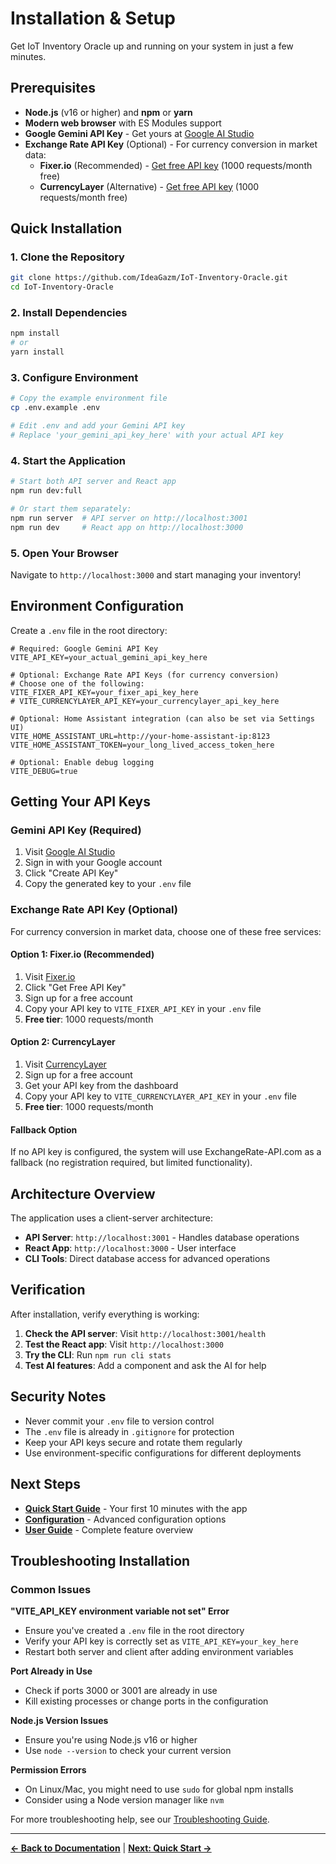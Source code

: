 # Installation & Setup

Get IoT Inventory Oracle up and running on your system in just a few minutes.

## Prerequisites

- **Node.js** (v16 or higher) and **npm** or **yarn**
- **Modern web browser** with ES Modules support
- **Google Gemini API Key** - Get yours at [Google AI Studio](https://makersuite.google.com/app/apikey)
- **Exchange Rate API Key** (Optional) - For currency conversion in market data:
  - **Fixer.io** (Recommended) - [Get free API key](https://fixer.io/) (1000 requests/month free)
  - **CurrencyLayer** (Alternative) - [Get free API key](https://currencylayer.com/) (1000 requests/month free)

## Quick Installation

### 1. Clone the Repository

```bash
git clone https://github.com/IdeaGazm/IoT-Inventory-Oracle.git
cd IoT-Inventory-Oracle
```

### 2. Install Dependencies

```bash
npm install
# or
yarn install
```

### 3. Configure Environment

```bash
# Copy the example environment file
cp .env.example .env

# Edit .env and add your Gemini API key
# Replace 'your_gemini_api_key_here' with your actual API key
```

### 4. Start the Application

```bash
# Start both API server and React app
npm run dev:full

# Or start them separately:
npm run server  # API server on http://localhost:3001
npm run dev     # React app on http://localhost:3000
```

### 5. Open Your Browser

Navigate to `http://localhost:3000` and start managing your inventory!

## Environment Configuration

Create a `.env` file in the root directory:

```env
# Required: Google Gemini API Key
VITE_API_KEY=your_actual_gemini_api_key_here

# Optional: Exchange Rate API Keys (for currency conversion)
# Choose one of the following:
VITE_FIXER_API_KEY=your_fixer_api_key_here
# VITE_CURRENCYLAYER_API_KEY=your_currencylayer_api_key_here

# Optional: Home Assistant integration (can also be set via Settings UI)
VITE_HOME_ASSISTANT_URL=http://your-home-assistant-ip:8123
VITE_HOME_ASSISTANT_TOKEN=your_long_lived_access_token_here

# Optional: Enable debug logging
VITE_DEBUG=true
```

## Getting Your API Keys

### Gemini API Key (Required)

1. Visit [Google AI Studio](https://makersuite.google.com/app/apikey)
2. Sign in with your Google account
3. Click "Create API Key"
4. Copy the generated key to your `.env` file

### Exchange Rate API Key (Optional)

For currency conversion in market data, choose one of these free services:

#### Option 1: Fixer.io (Recommended)
1. Visit [Fixer.io](https://fixer.io/)
2. Click "Get Free API Key"
3. Sign up for a free account
4. Copy your API key to `VITE_FIXER_API_KEY` in your `.env` file
5. **Free tier**: 1000 requests/month

#### Option 2: CurrencyLayer
1. Visit [CurrencyLayer](https://currencylayer.com/)
2. Sign up for a free account
3. Get your API key from the dashboard
4. Copy your API key to `VITE_CURRENCYLAYER_API_KEY` in your `.env` file
5. **Free tier**: 1000 requests/month

#### Fallback Option
If no API key is configured, the system will use ExchangeRate-API.com as a fallback (no registration required, but limited functionality).

## Architecture Overview

The application uses a client-server architecture:

- **API Server**: `http://localhost:3001` - Handles database operations
- **React App**: `http://localhost:3000` - User interface
- **CLI Tools**: Direct database access for advanced operations

## Verification

After installation, verify everything is working:

1. **Check the API server**: Visit `http://localhost:3001/health`
2. **Test the React app**: Visit `http://localhost:3000`
3. **Try the CLI**: Run `npm run cli stats`
4. **Test AI features**: Add a component and ask the AI for help

## Security Notes

- Never commit your `.env` file to version control
- The `.env` file is already in `.gitignore` for protection
- Keep your API keys secure and rotate them regularly
- Use environment-specific configurations for different deployments

## Next Steps

- [**Quick Start Guide**](./quick-start.md) - Your first 10 minutes with the app
- [**Configuration**](./configuration.md) - Advanced configuration options
- [**User Guide**](./user-guide.md) - Complete feature overview

## Troubleshooting Installation

### Common Issues

**"VITE_API_KEY environment variable not set" Error**
- Ensure you've created a `.env` file in the root directory
- Verify your API key is correctly set as `VITE_API_KEY=your_key_here`
- Restart both server and client after adding environment variables

**Port Already in Use**
- Check if ports 3000 or 3001 are already in use
- Kill existing processes or change ports in the configuration

**Node.js Version Issues**
- Ensure you're using Node.js v16 or higher
- Use `node --version` to check your current version

**Permission Errors**
- On Linux/Mac, you might need to use `sudo` for global npm installs
- Consider using a Node version manager like `nvm`

For more troubleshooting help, see our [Troubleshooting Guide](./troubleshooting.md).

---

**[← Back to Documentation](./README.md)** | **[Next: Quick Start →](./quick-start.md)**